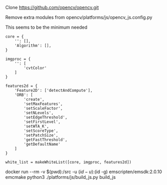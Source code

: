 Clone https://github.com/opencv/opencv.git

Remove extra modules from opencv/platforms/js/opencv_js.config.py

This seems to be the minimum needed

```
core = {
    '': [],
    'Algorithm': [],
}

imgproc = {
    '': [
        'cvtColor'
	]
}

features2d = {
	'Feature2D': ['detectAndCompute'],
	'ORB': [
		'create',
		'setMaxFeatures',
		'setScaleFactor',
		'setNLevels',
		'setEdgeThreshold',
		'setFirstLevel',
		'setWTA_K',
		'setScoreType',
		'setPatchSize',
		'getFastThreshold',
		'getDefaultName'
	]
}

white_list = makeWhiteList([core, imgproc, features2d])

```

docker run --rm -v $(pwd):/src -u $(id -u):$(id -g) emscripten/emsdk:2.0.10 emcmake python3 ./platforms/js/build_js.py build_js
